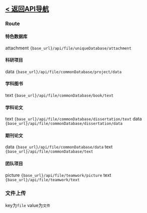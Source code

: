 ## [< 返回API导航](../API.md)
### Route
#### 特色数据库
attachment `{base_url}/api/file/uniqueDatabase/attachment`

#### 科研项目
data `{base_url}/api/file/commonDatabase/project/data`

#### 学科图书
text `{base_url}/api/file/commonDatabase/book/text`

#### 学科论文
text `{base_url}/api/file/commonDatabase/dissertation/text`
data `{base_url}/api/file/commonDatabase/dissertation/data`

#### 期刊论文
data `{base_url}/api/file/commonDatabase/data`
text `{base_url}/api/file/commonDatabase/text`

#### 团队项目
picture `{base_url}/api/file/teamwork/picture`
text `{base_url}/api/file/teamwork/text`

### 文件上传
key为`file` value为`文件`

